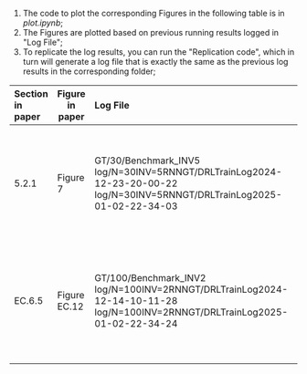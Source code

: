 1. The code to plot the corresponding Figures in the following table is in *plot.ipynb*;
2. The Figures are plotted based on previous running results logged in "Log File";
3. To replicate the log results, you can run the "Replication code", which in turn will generate a log file that is exactly the same as the previous log results in the corresponding folder;

| Section in paper | Figure in paper | Log File                                                     | Replication Code                                             |
| :--------------- | --------------- | :----------------------------------------------------------- | :----------------------------------------------------------- |
| 5.2.1            | Figure 7        | GT/30/Benchmark_INV5<br />log/N=30INV=5RNNGT/DRLTrainLog2024-12-23-20-00-22<br />log/N=30INV=5RNNGT/DRLTrainLog2025-01-02-22-34-03 | main.py --num_products=30 --ini_inv=5 --only_test_Benchmark=True<br />main.py --num_products=30 --ini_inv=5<br />main.py --num_products=30 --ini_inv=5 --feature=False |
| EC.6.5           | Figure EC.12    | GT/100/Benchmark_INV2<br />log/N=100INV=2RNNGT/DRLTrainLog2024-12-14-10-11-28<br />log/N=100INV=2RNNGT/DRLTrainLog2025-01-02-22-34-24 | main.py --num_products=100 --ini_inv=2 --only_test_Benchmark=True<br />main.py --num_products=100 --ini_inv=2<br />main.py --num_products=100 --ini_inv=2 --feature=False |
|                  |                 |                                                              |                                                              |

